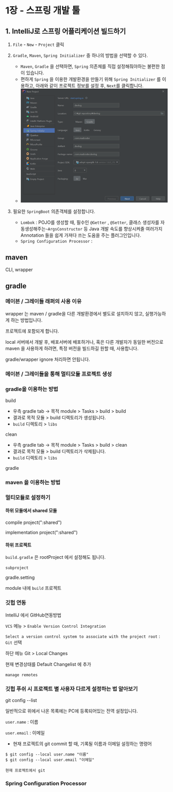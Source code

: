 # 1장 - 스프링 개발 툴

## 1. IntelliJ로 스프링 어플리케이션 빌드하기

1. `File` - `New` - `Project` 클릭
2. `Gradle`, `Maven`, `Spring Initializer` 중 하나의 방법을 선택할 수 있다.
   - `Maven`, `Gradle` 을 선택하면, `Spring` 의존체를 직접 설정해줘야하는 불편한 점이 있습니다.
   - 편하게 `Spring` 을 이용한 개발환경을 만들기 위해 `Spring Initializer` 를 이용하고, 아래와 같이 프로젝트 정보를 설정 후, `Next`를 클릭합니다.
   - ![image-20210710200005132](images\spring-initializer-1)

3. 필요한 `SpringBoot` 의존객체를 설정합니다.
   - `Lombok` : POJO를 생성할 때, 필수인 `@Getter` , `@Setter`, 클래스 생성자를 자동생성해주는`~ArgsConstructor` 등 Java 개발 속도를 향상시켜줄 여러가지 Annotation 들을 쉽게 가져다 쓰는 도움을 주는 플러그인입니다.
   - `Spring Configuration Processor` : 

## maven

CLI, wrapper




## gradle



### 메이븐 / 그레이들 래퍼의 사용 이유

wrapper 는 maven / gradle을 다른 개발환경에서 별도로 설치하지 않고, 실행가능하게 하는 방법입니다.

프로젝트에 포함되게 합니다.

local 서버에서 개발 후, 배포서버에 배포하거나, 혹은 다른 개발자가 동일한 버전으로 maven 을 사용하게 하려면, 특정 버전을 빌드하길 원할 때, 사용합니다.



gradle/wrapper  ignore 처리하면 안됩니다.



### 메이븐 / 그레이들을 통해 멀티모듈 프로젝트 생성

###  gradle을 이용하는 방법

build

- 우측 gradle tab -> 목적 module > Tasks > build > build
- 결과로 목적 모듈 > build 디렉토리가 생성됩니다.
- `build` 디렉토리 > `libs` 



clean

- 우측 gradle tab -> 목적 module > Tasks > build > clean
- 결과로 목적 모듈 > build 디렉토리가 삭제됩니다.
- `build` 디렉토리 > `libs`



gradle



### maven 을 이용하는 방법

### 멀티모듈로 설정하기



#### 하위 모듈에서 shared 모듈 

compile project(":shared")

implementation project(":shared")



#### 하위 프로젝트





`build.gradle` 은 rootProject 에서 설정해도 됩니다.

`subproject` 



gradle.setting

module 내에 `build` 프로젝트



### 깃헙 연동

IntelliJ 에서 GitHub연동방법

`VCS` 메뉴 > `Enable Version Control Integration`

`Select a version control system to associate with the project root` : `Git` 선택



하단 메뉴 Git > Local Changes

현재 변경상태를 Default Changelist 에 추가



`manage remotes`



### 깃헙 푸쉬 시 프로젝트 별 사용자 다르게 설정하는 법 알아보기

git config --list

일반적으로 위에서 나온 목록에는 PC에 등록되어있는 전역 설정입니다.

`user.name` :  이름

`user.email` : 이메일



- 현재 프로젝트의 git commit 할 때, 기록될 이름과 이메일 설정하는 명령어

```shell
$ git config --local user.name "이름"
$ git config --local user.email "이메일"

현재 프로젝트에서 git 
```





### Spring Configuration Processor